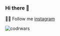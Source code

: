 ### Hi there 👋

👨‍💻 Follow me [instagram](https://instagram.com/an.grsmnko?igshid=ZDdkNTZiNTM=](https://instagram.com/an.grsmnko?igshid=ZDdkNTZiNTM=))

![codrwars](https://www.codewars.com/users/rsschool_c9af20f58c35c696/badges/micro) 

<!--START_SECTION:SHOW_TITLE-->
<!--START_SECTION:LANG_COUNT-->
<!--END_SECTION:LANG_COUNT-->
<!--END_SECTION:SHOW_TITLE-->

